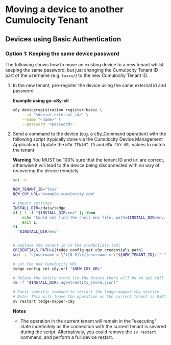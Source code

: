 # Moving a device to another Cumulocity Tenant

## Devices using Basic Authentication

### Option 1: Keeping the same device password

The following shows how to move an existing device to a new tenant whilst keeping the same password, but just changing the Cumulocity Tenant ID part of the username (e.g. `txxxx/`) to the new Cumulocity Tenant ID.

1. In the new tenant, pre-register the device using the same external id and password

    **Example using go-c8y-cli**

    ```sh
    c8y deviceregistration register-basic \
        --id "<device_external_id>" \
        --name "<name>" \
        --password '<password>'
    ```

2. Send a command to the device (e.g. a c8y_Command operation) with the following script (typically done via the Cumulocity Device Management Application). Update the `NEW_TENANT_ID` and `NEW_C8Y_URL` values to match the tenant 

    **Warning** You MUST be 100% sure that the tenant ID and url are correct, otherwise it will lead to the device being disconnected with no way of recovering the device remotely.

    ```sh
    set -e

    NEW_TENANT_ID="txxx"
    NEW_C8Y_URL="example.cumulocity.com"

    # import settings
    INSTALL_DIR=/data/tedge
    if [ ! -f "$INSTALL_DIR/env" ]; then
        echo "Could not find the shell env file. path=$INSTALL_DIR/env. Check the 'INSTALL_DIR' variable and try again";
        exit 1;
    fi
    . "$INSTALL_DIR/env"


    # Replace the tenant id in the credentials.toml
    CREDENTIALS_PATH=$(tedge config get c8y.credentials_path)
    sed -i "s|username = \"t[0-9]\+/|username = \"${NEW_TENANT_ID}/|" "$CREDENTIALS_PATH"

    # set the new Cumulocity URL
    tedge config set c8y.url "$NEW_C8Y_URL"

    # delete the entity store (in the future there will be an api call to clear the cache)
    rm -f "$INSTALL_DIR/.agent/entity_store.jsonl"

    # Runit specific command to restart the tedge-mapper-c8y service
    # Note: This will leave the operation on the current tenant in EXECUTING indefinitely
    sv restart tedge-mapper-c8y
    ```

    **Notes**

    * The operation in the current tenant will remain in the "executing" state indefinitely as the connection with the current tenant is severed during the script. Alternatively, you could remove the `sv restart` command, and perform a full device restart.
